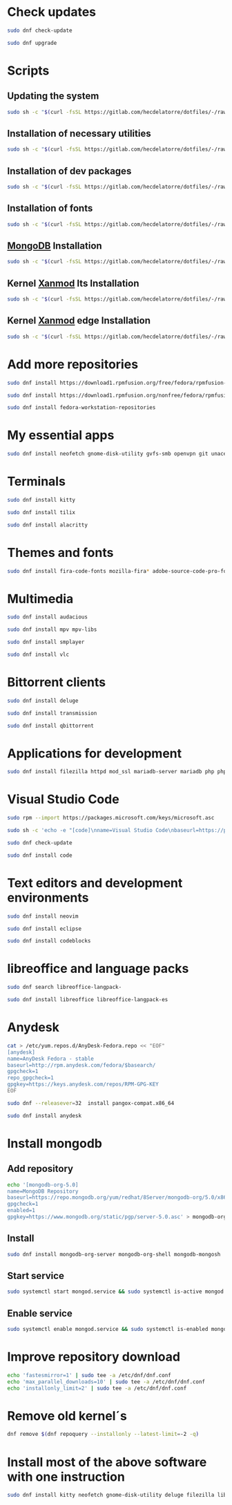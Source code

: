# Check updates

```sh
sudo dnf check-update
```

```sh
sudo dnf upgrade
```

# Scripts

## Updating the system

```sh
sudo sh -c "$(curl -fsSL https://gitlab.com/hecdelatorre/dotfiles/-/raw/main/Fedora/update.sh)"
```

## Installation of necessary utilities

```sh
sudo sh -c "$(curl -fsSL https://gitlab.com/hecdelatorre/dotfiles/-/raw/main/Fedora/fedora.sh)"
```

## Installation of dev packages

```sh
sudo sh -c "$(curl -fsSL https://gitlab.com/hecdelatorre/dotfiles/-/raw/main/Fedora/install-dev-apps.sh)"
```

## Installation of fonts

```sh
sudo sh -c "$(curl -fsSL https://gitlab.com/hecdelatorre/dotfiles/-/raw/main/Fedora/install-fonts.sh)"
```

## [MongoDB](https://www.mongodb.com/docs/manual/tutorial/install-mongodb-on-red-hat/) Installation

```sh
sudo sh -c "$(curl -fsSL https://gitlab.com/hecdelatorre/dotfiles/-/raw/main/Fedora/MongoDB.sh)"
```

## Kernel [Xanmod](https://copr.fedorainfracloud.org/coprs/rmnscnce/kernel-xanmod/) lts Installation

```sh
sudo sh -c "$(curl -fsSL https://gitlab.com/hecdelatorre/dotfiles/-/raw/main/Fedora/install-kernel-xanmod-lts.sh)"
```

## Kernel [Xanmod](https://copr.fedorainfracloud.org/coprs/rmnscnce/kernel-xanmod/) edge Installation

```sh
sudo sh -c "$(curl -fsSL https://gitlab.com/hecdelatorre/dotfiles/-/raw/main/Fedora/install-kernel-xanmod-edge.sh)"
```

# Add more repositories

```sh
sudo dnf install https://download1.rpmfusion.org/free/fedora/rpmfusion-free-release-$(rpm -E %fedora).noarch.rpm
```

```sh
sudo dnf install https://download1.rpmfusion.org/nonfree/fedora/rpmfusion-nonfree-release-$(rpm -E %fedora).noarch.rpm
```

```sh
sudo dnf install fedora-workstation-repositories
```

# My essential apps

```sh
sudo dnf install neofetch gnome-disk-utility gvfs-smb openvpn git unace p7zip unrar lzip arj sharutils lzop cabextract glances unrar discord 
```

# Terminals

```sh
sudo dnf install kitty
```

```sh
sudo dnf install tilix
```

```sh
sudo dnf install alacritty
```

# Themes and fonts

```sh
sudo dnf install fira-code-fonts mozilla-fira* adobe-source-code-pro-fonts cascadia-code-fonts numix* google-rubik-fonts google-roboto*
```

# Multimedia

```sh
sudo dnf install audacious
```

```sh
sudo dnf install mpv mpv-libs
```

```sh
sudo dnf install smplayer
```

```sh
sudo dnf install vlc
```

# Bittorrent clients

```sh
sudo dnf install deluge
```

```sh
sudo dnf install transmission
```

```sh
sudo dnf install qbittorrent
```

# Applications for development

```sh
sudo dnf install filezilla httpd mod_ssl mariadb-server mariadb php php-common php-mysqlnd php-xml php-json php-gd php-mbstring phpmyadmin java-11-openjdk java-11-openjdk-devel python3 git clang-devel
```

# Visual Studio Code

```sh
sudo rpm --import https://packages.microsoft.com/keys/microsoft.asc
```

```sh
sudo sh -c 'echo -e "[code]\nname=Visual Studio Code\nbaseurl=https://packages.microsoft.com/yumrepos/vscode\nenabled=1\ngpgcheck=1\ngpgkey=https://packages.microsoft.com/keys/microsoft.asc" > /etc/yum.repos.d/vscode.repo'
```

```sh
sudo dnf check-update
```

```sh
sudo dnf install code
```

# Text editors and development environments

```sh
sudo dnf install neovim 
```

```sh
sudo dnf install eclipse 
```

```sh
sudo dnf install codeblocks
```

# libreoffice and language packs

```sh
sudo dnf search libreoffice-langpack-
```

```sh
sudo dnf install libreoffice libreoffice-langpack-es
```

# Anydesk

```sh
cat > /etc/yum.repos.d/AnyDesk-Fedora.repo << "EOF" 
[anydesk]
name=AnyDesk Fedora - stable
baseurl=http://rpm.anydesk.com/fedora/$basearch/
gpgcheck=1
repo_gpgcheck=1
gpgkey=https://keys.anydesk.com/repos/RPM-GPG-KEY
EOF
```

```sh
sudo dnf --releasever=32  install pangox-compat.x86_64
```

```sh
sudo dnf install anydesk
```

# Install mongodb

## Add repository

```sh
echo '[mongodb-org-5.0]
name=MongoDB Repository
baseurl=https://repo.mongodb.org/yum/redhat/8Server/mongodb-org/5.0/x86_64/
gpgcheck=1
enabled=1
gpgkey=https://www.mongodb.org/static/pgp/server-5.0.asc' > mongodb-org-5.0.repo && sudo mv -vf mongodb-org-5.0.repo /etc/yum.repos.d/
```

## Install

```sh
sudo dnf install mongodb-org-server mongodb-org-shell mongodb-mongosh
```

## Start service

```sh
sudo systemctl start mongod.service && sudo systemctl is-active mongod.service
```

## Enable service

```sh
sudo systemctl enable mongod.service && sudo systemctl is-enabled mongod.service
```

# Improve repository download

```sh
echo 'fastesmirror=1' | sudo tee -a /etc/dnf/dnf.conf
echo 'max_parallel_downloads=10' | sudo tee -a /etc/dnf/dnf.conf
echo 'installonly_limit=2' | sudo tee -a /etc/dnf/dnf.conf
```

# Remove old kernel´s

```sh
dnf remove $(dnf repoquery --installonly --latest-limit=-2 -q)
```

# Install most of the above software with one instruction

```sh
sudo dnf install kitty neofetch gnome-disk-utility deluge filezilla libreoffice libreoffice-langpack-es gvfs-smb audacious openvpn python3 git unace p7zip unrar lzip arj sharutils lzop cabextract httpd mod_ssl mariadb-server mariadb php php-common php-mysqlnd php-xml php-json php-gd php-mbstring phpmyadmin neovim glances unrar java-11-openjdk java-11-openjdk-devel clang-devel mpv mpv-libs discord eclipse fira-code-fonts mozilla-fira* adobe-source-code-pro-fonts cascadia-code-fonts numix* google-rubik-fonts google-roboto*
```
